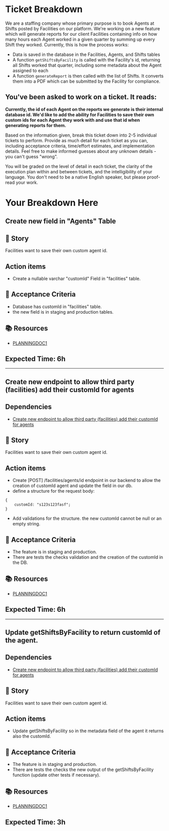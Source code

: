 # Ticket Breakdown
We are a staffing company whose primary purpose is to book Agents at Shifts posted by Facilities on our platform. We're working on a new feature which will generate reports for our client Facilities containing info on how many hours each Agent worked in a given quarter by summing up every Shift they worked. Currently, this is how the process works:

- Data is saved in the database in the Facilities, Agents, and Shifts tables
- A function `getShiftsByFacility` is called with the Facility's id, returning all Shifts worked that quarter, including some metadata about the Agent assigned to each
- A function `generateReport` is then called with the list of Shifts. It converts them into a PDF which can be submitted by the Facility for compliance.

## You've been asked to work on a ticket. It reads:

**Currently, the id of each Agent on the reports we generate is their internal database id. We'd like to add the ability for Facilities to save their own custom ids for each Agent they work with and use that id when generating reports for them.**


Based on the information given, break this ticket down into 2-5 individual tickets to perform. Provide as much detail for each ticket as you can, including acceptance criteria, time/effort estimates, and implementation details. Feel free to make informed guesses about any unknown details - you can't guess "wrong".


You will be graded on the level of detail in each ticket, the clarity of the execution plan within and between tickets, and the intelligibility of your language. You don't need to be a native English speaker, but please proof-read your work.

# Your Breakdown Here

## Create new field in "Agents" Table

## 🧑 Story

Facilities want to save their own custom agent id.

## Action items

- Create a nullable varchar "customId" Field in "facilities" table.

## 🔨 Acceptance Criteria

- Database has customId in "facilities" table.
- the new field is in staging and production tables.


## 📚 Resources

- [PLANNINGDOC1](WWWDOTEXAMPLEDOTCOM)

## Expected Time: 6h

----------------------------------------------------

## Create new endpoint to allow third party (facilities) add their customId for agents

## Dependencies

- [Create new endpoint to allow third party (facilities) add their customId for agents](##-Create-new-endpoint-to-allow-third-party-(facilities)-add-their-customId-for-agents)

## 🧑 Story

Facilities want to save their own custom agent id.

## Action items

- Create [POST] /facilities/agents/id endpoint in our backend to allow the creation of customId agent and update the field in our db.
- define a structure for the request body: 
```
{
    customId: "s123s123fasf";
}
```
- Add validations for the structure. the new customId cannot be null or an empty string.

## 🔨 Acceptance Criteria

- The feature is in staging and production.
- There are tests the checks validation and the creation of the customId in the DB.


## 📚 Resources

- [PLANNINGDOC1](WWWDOTEXAMPLEDOTCOM)

## Expected Time: 6h

----------------------------------------------------

## Update getShiftsByFacility to return customId of the agent.

## Dependencies

- [Create new endpoint to allow third party (facilities) add their customId for agents](##-Create-new-endpoint-to-allow-third-party-(facilities)-add-their-customId-for-agents)

## 🧑 Story

Facilities want to save their own custom agent id.

## Action items

- Update getShiftsByFacility so in the metadata field of the agent it returns also the customId.

## 🔨 Acceptance Criteria

- The feature is in staging and production.
- There are tests the checks the new output of the getShiftsByFacility function (update other tests if necessary).


## 📚 Resources

- [PLANNINGDOC1](WWWDOTEXAMPLEDOTCOM)

## Expected Time: 3h